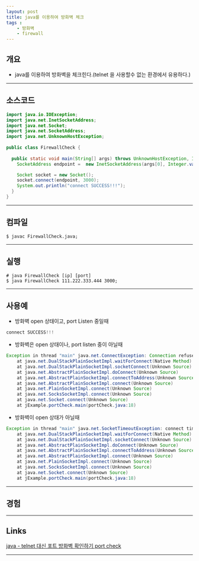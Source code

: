 ```yaml
---
layout: post
title: java를 이용하여 방화벽 체크
tags :
    - 방화벽
    - firewall
---
```


## 개요
* java를 이용하여 방화벽을 체크힌다.(telnet 을 사용할수 없는 환경에서 유용하다.)

---

## 소스코드

```java
import java.io.IOException;
import java.net.InetSocketAddress;
import java.net.Socket;
import java.net.SocketAddress;
import java.net.UnknownHostException;
 
public class FirewallCheck {
	
  public static void main(String[] args) throws UnknownHostException, IOException {
    SocketAddress endpoint =  new InetSocketAddress(args[0], Integer.valueOf(args[1]));

	Socket socket = new Socket();
    socket.connect(endpoint, 3000);
    System.out.println("connect SUCCESS!!!");
  }
}
```

---

## 컴파일

```shell
$ javac FirewallCheck.java;
```

---

## 실행

```shell
# java FirewallCheck [ip] [port]
$ java FirewallCheck 111.222.333.444 3000;
```

---

## 사용예

* 방화벽 open 상태이고, port Listen 중일때 

```java
connect SUCCESS!!!
```

* 방화벽은 open 상태이나, port listen 중이 아닐때

```java
Exception in thread "main" java.net.ConnectException: Connection refused: connect
	at java.net.DualStackPlainSocketImpl.waitForConnect(Native Method)
	at java.net.DualStackPlainSocketImpl.socketConnect(Unknown Source)
	at java.net.AbstractPlainSocketImpl.doConnect(Unknown Source)
	at java.net.AbstractPlainSocketImpl.connectToAddress(Unknown Source)
	at java.net.AbstractPlainSocketImpl.connect(Unknown Source)
	at java.net.PlainSocketImpl.connect(Unknown Source)
	at java.net.SocksSocketImpl.connect(Unknown Source)
	at java.net.Socket.connect(Unknown Source)
	at jExample.portCheck.main(portCheck.java:18)
```

* 방화벽이 open 상태가 아닐때

```java
Exception in thread "main" java.net.SocketTimeoutException: connect timed out
	at java.net.DualStackPlainSocketImpl.waitForConnect(Native Method)
	at java.net.DualStackPlainSocketImpl.socketConnect(Unknown Source)
	at java.net.AbstractPlainSocketImpl.doConnect(Unknown Source)
	at java.net.AbstractPlainSocketImpl.connectToAddress(Unknown Source)
	at java.net.AbstractPlainSocketImpl.connect(Unknown Source)
	at java.net.PlainSocketImpl.connect(Unknown Source)
	at java.net.SocksSocketImpl.connect(Unknown Source)
	at java.net.Socket.connect(Unknown Source)
	at jExample.portCheck.main(portCheck.java:18)
```

---

## 경험

---

## Links
[java - telnet 대신 포트 방화벽 확인하기 port check](https://goni9071.tistory.com/m/78) 

---

